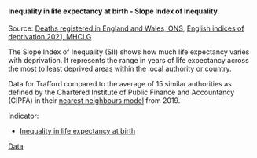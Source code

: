 #### Inequality in life expectancy at birth - Slope Index of Inequality.

Source: <a href="https://www.ons.gov.uk/peoplepopulationandcommunity/birthsdeathsandmarriages/deaths/datasets/deathsregisteredinenglandandwalesseriesdrreferencetables" target="_blank">Deaths registered in England and Wales, ONS</a>, <a href="https://www.gov.uk/government/statistics/english-indices-of-deprivation-2019" target="_blank">English indices of deprivation 2021, MHCLG</a>

The Slope Index of Inequality (SII) shows how much life expectancy varies with deprivation. It represents the range in years of life expectancy across the most to least deprived areas within the local authority or country.

Data for Trafford compared to the average of 15 similar authorities as defined by the Chartered Institute of Public Finance and Accountancy (CIPFA) in their <a href='https://www.cipfa.org/services/cipfastats/nearest-neighbour-model' target='_blank'>nearest neighbours model</a> from 2019.
 
Indicator:

* <a href="https://fingertips.phe.org.uk/search/92901#page/6/gid" target="_blank"> Inequality in life expectancy at birth </a>

<a href="https://www.trafforddatalab.io/corporate_plan/data/health/healthy_life_expectancy.csv" aria-label="Download the data" class="downloadButton" target="_blank" download>Data <span class="fas fa-download"></span></a>